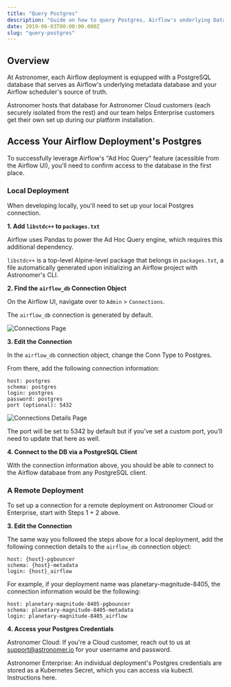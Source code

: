 ```yaml
---
title: "Query Postgres"
description: "Guide on how to query Postgres, Airflow's underlying Database, on Astronomer"
date: 2019-06-03T00:00:00.000Z
slug: "query-postgres"
---
```



## Overview

At Astronomer, each Airflow deployment is eqiupped with a PostgreSQL database that serves as Airflow's underlying metadata database and your Airflow scheduler's source of truth.

Astronomer hosts that database for Astronomer Cloud customers (each securely isolated from the rest) and our team helps Enterprise customers get their own set up during our platform installation.

## Access Your Airflow Deployment's Postgres

To successfully leverage Airflow's "Ad Hoc Query" feature (acessible from the Airflow UI), you'll need to confirm access to the database in the first place.

### Local Deployment

When developing locally, you'll need to set up your local Postgres connection.

**1. Add `libstdc++` to `packages.txt`**

Airflow uses Pandas to power the Ad Hoc Query engine, which requires this additional dependency.

`libstdc++` is a top-level Alpine-level package that belongs in `packages.txt`, a file automatically generated upon initializing an Airflow project with Astronomer's CLI.

**2. Find the `airflow_db` Connection Object**

On the Airflow UI, navigate over to `Admin` > `Connections`.

The `airflow_db` connection is generated by default.

![Connections Page](https://assets2.astronomer.io/main/docs/query-postgres/query-postgres-connection-page.png)

**3. Edit the Connection**

In the `airflow_db` connection object, change the Conn Type to Postgres.

From there, add the following connection information:

```
host: postgres
schema: postgres
login: postgres
password: postgres
port (optional): 5432
```

![Connections Details Page](https://assets2.astronomer.io/main/docs/query-postgres/query-postgres-connection-details.png)

The port will be set to 5342 by default but if you’ve set a custom port, you’ll need to update that here as well.

**4. Connect to the DB via a PostgreSQL Client**

With the connection information above, you should be able to connect to the Airflow database from any PostgreSQL client.

### A Remote Deployment

To set up a connection for a remote deployment on Astronomer Cloud or Enterprise, start with Steps 1 + 2 above.

**3. Edit the Connection**

The same way you followed the steps above for a local deployment, add the following connection details to the `airflow_db` connection object:

```
host: {host}-pgbouncer
schema: {host}-metadata
login: {host}_airflow
```

For example, if your deployment name was planetary-magnitude-8405, the connection information would be the following:

```
host: planetary-magnitude-8405-pgbouncer
schema: planetary-magnitude-8405-metadata
login: planetary-magnitude-8405_airflow
```

**4. Access your Postgres Credentials**

Astronomer Cloud: If you're a Cloud customer, reach out to us at support@astronomer.io for your username and password.

Astronomer Enterprise: An individual deployment's Postgres credentials are stored as a Kubernetes Secret, which you can access via kubectl. Instructions here.


